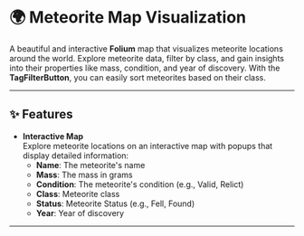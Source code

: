 # 🌍 Meteorite Map Visualization

A beautiful and interactive **Folium** map that visualizes meteorite locations around the world. Explore meteorite data, filter by class, and gain insights into their properties like mass, condition, and year of discovery. With the **TagFilterButton**, you can easily sort meteorites based on their class.

---

## ✨ Features

- **Interactive Map**  
  Explore meteorite locations on an interactive map with popups that display detailed information:
  - **Name**: The meteorite's name
  - **Mass**: The mass in grams
  - **Condition**: The meteorite's condition (e.g., Valid, Relict)
  - **Class**: Meteorite class
  - **Status**: Meteorite Status (e.g., Fell, Found)
  - **Year**: Year of discovery
  
---
